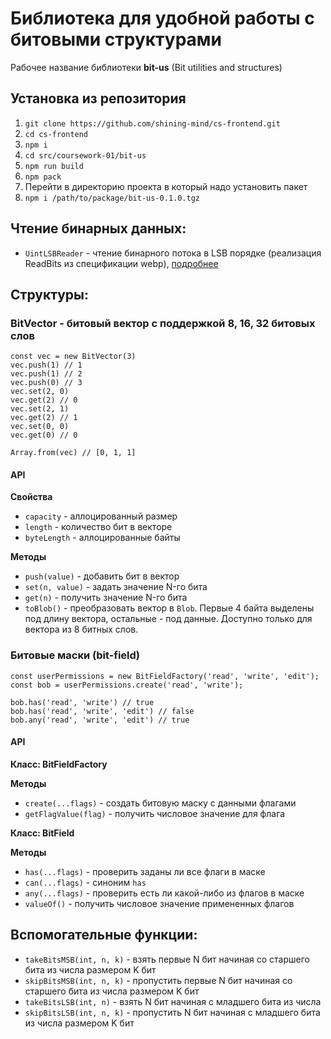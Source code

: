 # Библиотека для удобной работы с битовыми структурами

Рабочее название библиотеки **bit-us** (Bit utilities and structures)

## Установка из репозитория

1. `git clone https://github.com/shining-mind/cs-frontend.git`
2. `cd cs-frontend`
3. `npm i`
4. `cd src/coursework-01/bit-us`
5. `npm run build`
6. `npm pack`
7. Перейти в директорию проекта в который надо установить пакет
8. `npm i /path/to/package/bit-us-0.1.0.tgz`

## Чтение бинарных данных:

- `UintLSBReader` - чтение бинарного потока в LSB порядке (реализация ReadBits из спецификации webp), [подробнее](readers/README.md#uintlsbreader---чтение-потока-бит-в-порядке-lsb)

## Структуры:

### BitVector - битовый вектор с поддержкой 8, 16, 32 битовых слов

```JS
const vec = new BitVector(3)
vec.push(1) // 1
vec.push(1) // 2
vec.push(0) // 3
vec.set(2, 0)
vec.get(2) // 0
vec.set(2, 1)
vec.get(2) // 1
vec.set(0, 0)
vec.get(0) // 0

Array.from(vec) // [0, 1, 1]
```

#### API

**Свойства**

- `capacity` - аллоцированный размер
- `length` - количество бит в векторе
- `byteLength` - аллоцированные байты

**Методы**

- `push(value)` - добавить бит в вектор
- `set(n, value)` - задать значение N-го бита
- `get(n)` - получить значение N-го бита
- `toBlob()` - преобразовать вектор в `Blob`. Первые 4 байта выделены под длину вектора, остальные - под данные. Доступно только для вектора из 8 битных слов.

### Битовые маски (bit-field)

```JS
const userPermissions = new BitFieldFactory('read', 'write', 'edit');
const bob = userPermissions.create('read', 'write');

bob.has('read', 'write') // true
bob.has('read', 'write', 'edit') // false
bob.any('read', 'write', 'edit') // true

```

#### API

**Класс: BitFieldFactory**

**Методы**

- `create(...flags)` - создать битовую маску с данными флагами
- `getFlagValue(flag)` - получить числовое значение для флага

**Класс: BitField**

**Методы**

- `has(...flags)` - проверить заданы ли все флаги в маске
- `can(...flags)` - синоним `has`
- `any(...flags)` - проверить есть ли какой-либо из флагов в маске
- `valueOf()` - получить числовое значение примененных флагов

## Вспомогательные функции:

- `takeBitsMSB(int, n, k)` - взять первые N бит начиная со старшего бита из числа размером K бит
- `skipBitsMSB(int, n, k)` - пропустить первые N бит начиная со старшего бита из числа размером K бит
- `takeBitsLSB(int, n)` - взять N бит начиная с младшего бита из числа
- `skipBitsLSB(int, n, k)` - пропустить N бит начиная с младшего бита из числа размером K бит